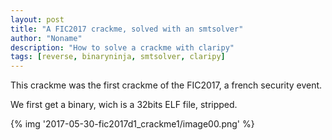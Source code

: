 ```yaml
---
layout: post
title: "A FIC2017 crackme, solved with an smtsolver"
author: "Noname"
description: "How to solve a crackme with claripy"
tags: [reverse, binaryninja, smtsolver, claripy]
---
```


This crackme was the first crackme of the FIC2017, a french security event.

We first get a binary, wich is a 32bits ELF file, stripped.

{% img '2017-05-30-fic2017d1_crackme1/image00.png' %}
